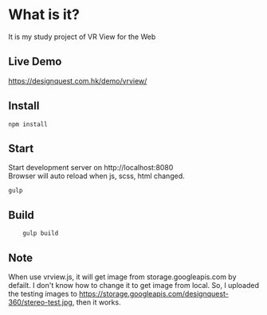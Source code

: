 # What is it?

It is my study project of VR View for the Web 

## Live Demo
https://designquest.com.hk/demo/vrview/

## Install
    npm install
    
## Start
Start development server on http://localhost:8080<br>
Browser will auto reload when js, scss, html changed.

    gulp

## Build
```
    gulp build
```
## Note
When use vrview.js, it will get image from storage.googleapis.com by defailt. I don't know how to change it to get image from local.
So, I uploaded the testing images to https://storage.googleapis.com/designquest-360/stereo-test.jpg, then it works.

